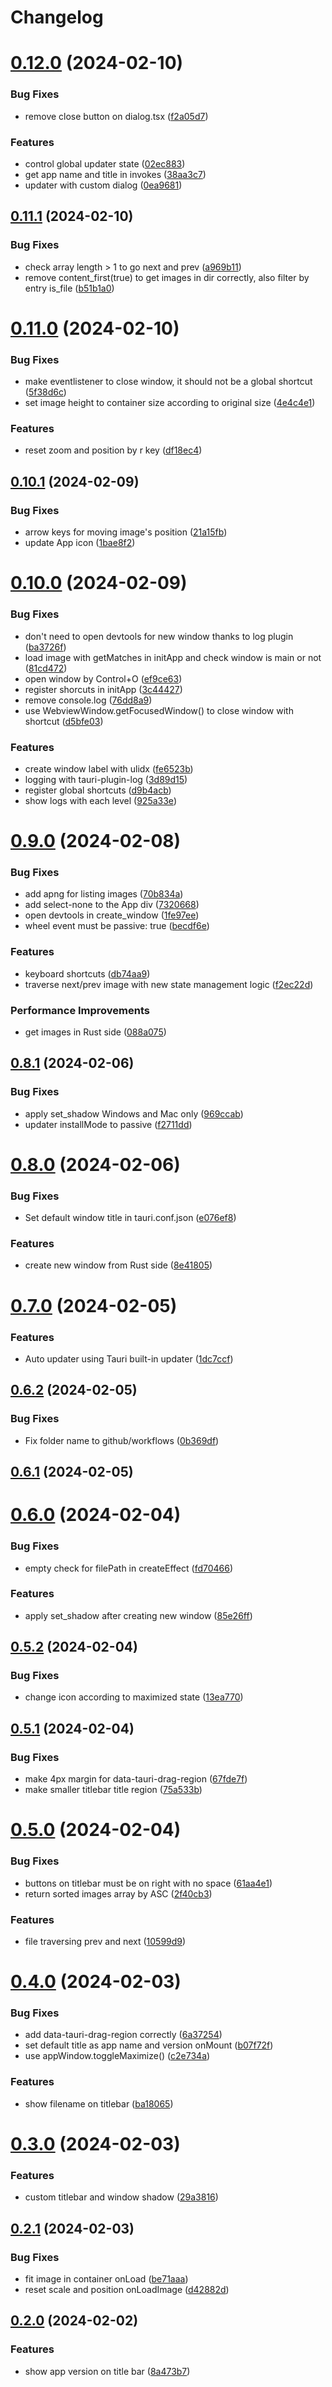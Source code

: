 # Changelog

# [0.12.0](https://github.com/andots/siv/compare/v0.11.1...v0.12.0) (2024-02-10)


### Bug Fixes

* remove close button on dialog.tsx ([f2a05d7](https://github.com/andots/siv/commit/f2a05d71ac75cc1ffc096757faaeb929e1672003))


### Features

* control global updater state ([02ec883](https://github.com/andots/siv/commit/02ec883fad1ecc4348fb8813853bd0c528841eb5))
* get app name and title in invokes ([38aa3c7](https://github.com/andots/siv/commit/38aa3c718061265445a912b59e9a8bb2757d1ff3))
* updater with custom dialog ([0ea9681](https://github.com/andots/siv/commit/0ea968176dfa95fc61a6e674f3e93cdab9522fef))

## [0.11.1](https://github.com/andots/siv/compare/v0.11.0...v0.11.1) (2024-02-10)


### Bug Fixes

* check array length > 1 to go next and prev ([a969b11](https://github.com/andots/siv/commit/a969b118a1c91bcd49fb8599be0acc56c7d87202))
* remove content_first(true) to get images in dir correctly, also filter by entry is_file ([b51b1a0](https://github.com/andots/siv/commit/b51b1a07cbfeddbd3008d8e9b373a931db69083f))

# [0.11.0](https://github.com/andots/siv/compare/v0.10.1...v0.11.0) (2024-02-10)


### Bug Fixes

* make eventlistener to close window, it should not be a global shortcut ([5f38d6c](https://github.com/andots/siv/commit/5f38d6cfe48c9436173268a92e93f40e4012ea18))
* set image height to container size according to original size ([4e4c4e1](https://github.com/andots/siv/commit/4e4c4e1d152fc3f552eaf8439569fcf4a4483af5))


### Features

* reset zoom and position by r key ([df18ec4](https://github.com/andots/siv/commit/df18ec4d4d01e7c1691d998886d4152826d9795e))

## [0.10.1](https://github.com/andots/siv/compare/v0.10.0...v0.10.1) (2024-02-09)


### Bug Fixes

* arrow keys for moving image's position ([21a15fb](https://github.com/andots/siv/commit/21a15fbec01d7a915f3c9508007329d64e383f87))
* update App icon ([1bae8f2](https://github.com/andots/siv/commit/1bae8f21f7f7f9aa5caf5a866051185e7947ac0d))

# [0.10.0](https://github.com/andots/siv/compare/v0.9.0...v0.10.0) (2024-02-09)


### Bug Fixes

* don't need to open devtools for new window thanks to log plugin ([ba3726f](https://github.com/andots/siv/commit/ba3726fbe3792213b80d5a241ef884b6f6840003))
* load image with getMatches in initApp and check window is main or not ([81cd472](https://github.com/andots/siv/commit/81cd47244db7a99ec243e9cc937dec86744951c7))
* open window by Control+O ([ef9ce63](https://github.com/andots/siv/commit/ef9ce637908ba6ddd21a169a1f1de7b86b75db72))
* register shorcuts in initApp ([3c44427](https://github.com/andots/siv/commit/3c44427cf0492b59ab5d01e3f505362ba109fad1))
* remove console.log ([76dd8a9](https://github.com/andots/siv/commit/76dd8a954bfef26e8030732556c5f1ef787c8a06))
* use WebviewWindow.getFocusedWindow() to close window with shortcut ([d5bfe03](https://github.com/andots/siv/commit/d5bfe03cf1d70cc141b71a9c127e5d35c8932d49))


### Features

* create window label with ulidx ([fe6523b](https://github.com/andots/siv/commit/fe6523b73e575299f0a673ad259370deac7667d9))
* logging with tauri-plugin-log ([3d89d15](https://github.com/andots/siv/commit/3d89d151526c5bd9f4478f70c03a3d94d3f4abd2))
* register global shortcuts ([d9b4acb](https://github.com/andots/siv/commit/d9b4acb58d56a5d9710514dc12f5bf993b8d1c7f))
* show logs with each level ([925a33e](https://github.com/andots/siv/commit/925a33ec24bcc87dac3713cb0f944fdbe67a734c))

# [0.9.0](https://github.com/andots/siv/compare/v0.8.1...v0.9.0) (2024-02-08)


### Bug Fixes

* add apng for listing images ([70b834a](https://github.com/andots/siv/commit/70b834a7b8d8f4ceaee1cfe7357249751d3aef24))
* add select-none to the App div ([7320668](https://github.com/andots/siv/commit/73206686d88c7db077f886cebd6d8254d26177ee))
* open devtools in create_window ([1fe97ee](https://github.com/andots/siv/commit/1fe97ee54c2ab7084fea65d6260e9f067f1d3fdb))
* wheel event must be passive: true ([becdf6e](https://github.com/andots/siv/commit/becdf6e41dcf0e744c4022e804c0507c2c67ab41))


### Features

* keyboard shortcuts ([db74aa9](https://github.com/andots/siv/commit/db74aa9bf5f2826bdf22c38b038ec7600170ed0b))
* traverse next/prev image with new state management logic ([f2ec22d](https://github.com/andots/siv/commit/f2ec22d84c8ebadd45ef80a49c6de9fcfe58217b))


### Performance Improvements

* get images in Rust side ([088a075](https://github.com/andots/siv/commit/088a075928c45f5e9ca7f709d80b496b5ed48c84))

## [0.8.1](https://github.com/andots/siv/compare/v0.8.0...v0.8.1) (2024-02-06)


### Bug Fixes

* apply set_shadow Windows and Mac only ([969ccab](https://github.com/andots/siv/commit/969ccabf0fe3693aeadc09e680fe9fd0eb418641))
* updater installMode to passive ([f2711dd](https://github.com/andots/siv/commit/f2711ddf92355e9a329d7c148ac78295b6162d2d))

# [0.8.0](https://github.com/andots/siv/compare/v0.7.0...v0.8.0) (2024-02-06)


### Bug Fixes

* Set default window title in tauri.conf.json ([e076ef8](https://github.com/andots/siv/commit/e076ef8c6263e98bb8c32633c135fa28e3db8574))


### Features

* create new window from Rust side ([8e41805](https://github.com/andots/siv/commit/8e41805088ee11e4e24e6944a7ebae5db0efeb6a))

# [0.7.0](https://github.com/andots/siv/compare/v0.6.2...v0.7.0) (2024-02-05)


### Features

* Auto updater using Tauri built-in updater ([1dc7ccf](https://github.com/andots/siv/commit/1dc7ccff110e035a8ff1d13f03dc2db75991113e))

## [0.6.2](https://github.com/andots/siv/compare/v0.6.1...v0.6.2) (2024-02-05)


### Bug Fixes

* Fix folder name to github/workflows ([0b369df](https://github.com/andots/siv/commit/0b369df387b8c0c7d930a1d98e2740091e61a5a5))

## [0.6.1](https://github.com/andots/siv/compare/v0.6.0...v0.6.1) (2024-02-05)

# [0.6.0](https://github.com/andots/siv/compare/v0.5.2...v0.6.0) (2024-02-04)


### Bug Fixes

* empty check for filePath in createEffect ([fd70466](https://github.com/andots/siv/commit/fd704669029eca225a4edc57aa749563d6389592))


### Features

* apply set_shadow after creating new window ([85e26ff](https://github.com/andots/siv/commit/85e26ffef6a88d0b76c0767be5d7f7e42132453f))

## [0.5.2](https://github.com/andots/siv/compare/v0.5.1...v0.5.2) (2024-02-04)


### Bug Fixes

* change icon according to maximized state ([13ea770](https://github.com/andots/siv/commit/13ea77002d469bd6f7e1b5ba356efd5127428485))

## [0.5.1](https://github.com/andots/siv/compare/v0.5.0...v0.5.1) (2024-02-04)


### Bug Fixes

* make 4px margin for data-tauri-drag-region ([67fde7f](https://github.com/andots/siv/commit/67fde7f8c9c18d03c7c5d75c3d14606b63c5df28))
* make smaller titlebar title region ([75a533b](https://github.com/andots/siv/commit/75a533be93b8d625df071a43b8c8e2fc34ade2ba))

# [0.5.0](https://github.com/andots/siv/compare/v0.4.0...v0.5.0) (2024-02-04)


### Bug Fixes

* buttons on titlebar must be on right with no space ([61aa4e1](https://github.com/andots/siv/commit/61aa4e10bb0a69b39b110ba608250b1164c39ea7))
* return sorted images array by ASC ([2f40cb3](https://github.com/andots/siv/commit/2f40cb3659c8d4e4933e1953fba83eb7e53cc883))


### Features

* file traversing prev and next ([10599d9](https://github.com/andots/siv/commit/10599d93c1e867dfa3284d64ca8bb9e9115fcd0c))

# [0.4.0](https://github.com/andots/siv/compare/v0.3.0...v0.4.0) (2024-02-03)


### Bug Fixes

* add data-tauri-drag-region correctly ([6a37254](https://github.com/andots/siv/commit/6a37254944b05568bb7aefc693f6a957fc457b9f))
* set default title as app name and version onMount ([b07f72f](https://github.com/andots/siv/commit/b07f72f1ab79107b65074aebc22352695c043c93))
* use appWindow.toggleMaximize() ([c2e734a](https://github.com/andots/siv/commit/c2e734a0efc414b01614c524f0ae5b301be77797))


### Features

* show filename on titlebar ([ba18065](https://github.com/andots/siv/commit/ba1806581d7b887d797d68a1a3ff304a5ce050af))

# [0.3.0](https://github.com/andots/siv/compare/v0.2.1...v0.3.0) (2024-02-03)


### Features

* custom titlebar and window shadow ([29a3816](https://github.com/andots/siv/commit/29a38162671896e45e704920d368593cea7661ac))

## [0.2.1](https://github.com/andots/siv/compare/v0.2.0...v0.2.1) (2024-02-03)

### Bug Fixes

- fit image in container onLoad ([be71aaa](https://github.com/andots/siv/commit/be71aaa83a3e2b79dbd809373e2280743bc7ac74))
- reset scale and position onLoadImage ([d42882d](https://github.com/andots/siv/commit/d42882d6f4473e278bbe089ff55e76f917f6602e))

## [0.2.0](https://github.com/andots/siv/compare/v0.1.1...v0.2.0) (2024-02-02)

### Features

- show app version on title bar ([8a473b7](https://github.com/andots/siv/commit/8a473b73748922419c145c41841f4f8695d68b48))

